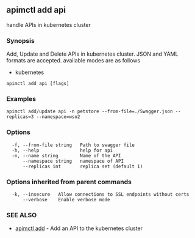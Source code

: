 ## apimctl add api

handle APIs in kubernetes cluster 

### Synopsis


Add, Update and Delete APIs in kubernetes cluster. JSON and YAML formats are accepted.
available modes are as follows
* kubernetes

```
apimctl add api [flags]
```

### Examples

```
apimctl add/update api -n petstore --from-file=./Swagger.json --replicas=3 --namespace=wso2
```

### Options

```
  -f, --from-file string   Path to swagger file
  -h, --help               help for api
  -n, --name string        Name of the API
      --namespace string   namespace of API
      --replicas int       replica set (default 1)
```

### Options inherited from parent commands

```
  -k, --insecure   Allow connections to SSL endpoints without certs
      --verbose    Enable verbose mode
```

### SEE ALSO
* [apimctl add](apimctl_add.md)	 - Add an API to the kubernetes cluster

